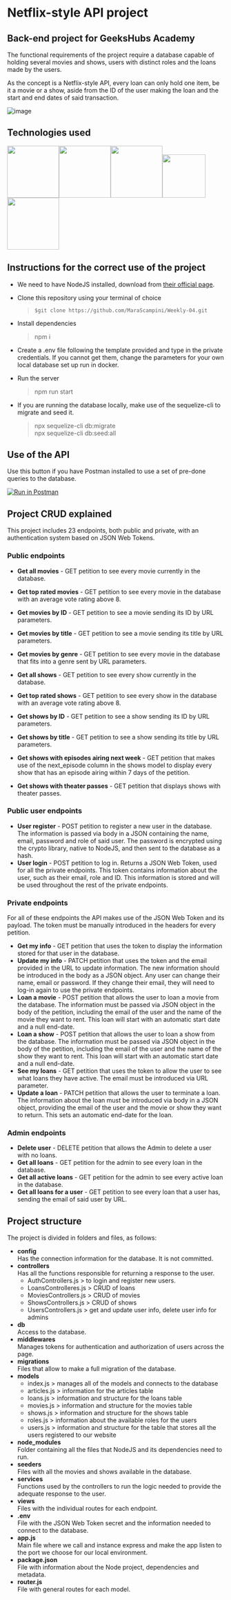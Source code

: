 # Netflix-style API project

## Back-end project for GeeksHubs Academy

The functional requirements of the project require a database capable of holding several movies and shows, users with distinct roles and the loans made by the users.

As the concept is a Netflix-style API, every loan can only hold one item, be it a movie or a show, aside from the ID of the user making the loan and the start and end dates of said transaction.

![image](https://user-images.githubusercontent.com/109754827/200190031-fb1d4d0c-3804-45b6-b0c4-42b8c7d5ada0.png)

## Technologies used

<img src="https://upload.wikimedia.org/wikipedia/commons/6/6a/JavaScript-logo.png" height="120"/><img src="https://miro.medium.com/max/560/1*hAAm71eC0mIg3RIA6S4-DQ.png" height="120"/><img src="https://thumbs.dreamstime.com/b/icono-logo-design-ui-o-ux-app-de-la-base-de-datos-sql-96841969.jpg" height="120"/><img src="https://cdn.buttercms.com/4XpulFfySpWyYTXuaVL2" height="100"/><img src="https://seeklogo.com/images/S/sequelize-logo-9A5075DB9F-seeklogo.com.png" height="120"/>

## Instructions for the correct use of the project

* We need to have NodeJS installed, download from [their official page](https://nodejs.org/).
  
* Clone this repository using your terminal of choice
  > `$git clone https://github.com/MaraScampini/Weekly-04.git`

* Install dependencies
  > npm i

* Create a .env file following the template provided and type in the private credentials. If you cannot get them, change the parameters for your own local database set up run in docker.
  
* Run the server
  > npm run start  

* If you are running the database locally, make use of the sequelize-cli to migrate and seed it.
  > npx sequelize-cli db:migrate  
  > npx sequelize-cli db:seed:all

## Use of the API

Use this button if you have Postman installed to use a set of pre-done queries to the database.

[![Run in Postman](https://run.pstmn.io/button.svg)](https://app.getpostman.com/run-collection/24034971-35f497e0-614b-4d05-906d-0999e9e4cfdf?action=collection%2Ffork&collection-url=entityId%3D24034971-35f497e0-614b-4d05-906d-0999e9e4cfdf%26entityType%3Dcollection%26workspaceId%3D575fae1e-0ea4-48f2-9118-b9c123e9f1bc)

## Project CRUD explained

This project includes 23 endpoints, both public and private, with an authentication system based on JSON Web Tokens.

### Public endpoints

* **Get all movies** - GET petition to see every movie currently in the database.
* **Get top rated movies** - GET petition to see every movie in the database with an average vote rating above 8.
* **Get movies by ID** - GET petition to see a movie sending its ID by URL parameters.
* **Get movies by title** - GET petition to see a movie sending its title by URL parameters.
* **Get movies by genre** - GET petition to see every movie in the database that fits into a genre sent by URL parameters.


* **Get all shows** - GET petition to see every show currently in the database.
* **Get top rated shows** - GET petition to see every show in the database with an average vote rating above 8.
* **Get shows by ID** - GET petition to see a show sending its ID by URL parameters.
* **Get shows by title** - GET petition to see a show sending its title by URL parameters.
* **Get shows with episodes airing next week** - GET petition that makes use of the next_episode column in the shows model to display every show that has an episode airing within 7 days of the petition.
* **Get shows with theater passes** - GET petition that displays shows with theater passes.

### Public user endpoints

* **User register** - POST petition to register a new user in the database. The information is passed via body in a JSON containing the name, email, password and role of said user. The password is encrypted using the crypto library, native to NodeJS, and then sent to the database as a hash.
* **User login** - POST petition to log in. Returns a JSON Web Token, used for all the private endpoints. This token contains information about the user, such as their email, role and ID. This information is stored and will be used throughout the rest of the private endpoints.

### Private endpoints

For all of these endpoints the API makes use of the JSON Web Token and its payload. The token must be manually introduced in the headers for every petition.

* **Get my info** - GET petition that uses the token to display the information stored for that user in the database.
* **Update my info** - PATCH petition that uses the token and the email provided in the URL to update information. The new information should be introduced in the body as a JSON object. Any user can change their name, email or password. If they change their email, they will need to log-in again to use the private endpoints.
* **Loan a movie** - POST petition that allows the user to loan a movie from the database. The information must be passed via JSON object in the body of the petition, including the email of the user and the name of the movie they want to rent. This loan will start with an automatic start date and a null end-date.
* **Loan a show** - POST petition that allows the user to loan a show from the database. The information must be passed via JSON object in the body of the petition, including the email of the user and the name of the show they want to rent. This loan will start with an automatic start date and a null end-date.
* **See my loans** - GET petition that uses the token to allow the user to see what loans they have active. The email must be introduced via URL parameter.
* **Update a loan** - PATCH petition that allows the user to terminate a loan. The information about the loan must be introduced via body in a JSON object, providing the email of the user and the movie or show they want to return. This sets an automatic end-date for the loan.

### Admin endpoints

* **Delete user** - DELETE petition that allows the Admin to delete a user with no loans.
* **Get all loans** - GET petition for the admin to see every loan in the database.
* **Get all active loans** - GET petition for the admin to see every active loan in the database.
* **Get all loans for a user** - GET petition to see every loan that a user has, sending the email of said user by URL.

## Project structure

The project is divided in folders and files, as follows:

* **config**  
  Has the connection information for the database. It is not committed.
* **controllers**  
  Has all the functions responsible for returning a response to the user.
  * AuthControllers.js > to login and register new users.
  * LoansControlleres.js > CRUD of loans
  * MoviesControllers.js > CRUD of movies
  * ShowsControllers.js > CRUD of shows
  * UsersControllers.js > get and update user info, delete user info for admins
* **db**  
  Access to the database.
* **middlewares**  
  Manages tokens for authentication and authorization of users across the page.
* **migrations**  
  Files that allow to make a full migration of the database.
* **models**
  * index.js > manages all of the models and connects to the database
  * articles.js > information for the articles table
  * loans.js > information and structure for the loans table
  * movies.js > information and structure for the movies table
  * shows.js > information and structure for the shows table
  * roles.js > information about the available roles for the users
  * users.js > information and structure for the table that stores all the users registered to our website
* **node_modules**  
  Folder containing all the files that NodeJS and its dependencies need to run.
* **seeders**  
  Files with all the movies and shows available in the database.
* **services**  
  Functions used by the controllers to run the logic needed to provide the adequate response to the user.
* **views**  
  Files with the individual routes for each endpoint.
* **.env**  
  File with the JSON Web Token secret and the information needed to connect to the database.
* **app.js**  
  Main file where we call and instance express and make the app listen to the port we choose for our local environment.
* **package.json**  
  File with information about the Node project, dependencies and metadata.
* **router.js**  
  File with general routes for each model.
